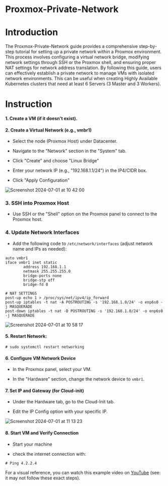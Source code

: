# Proxmox-Private-Network

# Introduction

The Proxmox-Private-Network guide provides a comprehensive step-by-step tutorial for setting up a private network within a Proxmox environment. This process involves configuring a virtual network bridge, modifying network settings through SSH or the Proxmox shell, and ensuring proper NAT settings for network address translation. By following this guide, users can effectively establish a private network to manage VMs with isolated network environments. This can be useful when creating Highly Available Kubernetes clusters that need at least 6 Servers (3 Master and 3 Workers).

# Instruction
#### 1. Create a VM (if it doesn't exist).

#### 2. Create a Virtual Network (e.g., vmbr1)

- Select the node (Proxmox Host) under Datacenter.

- Navigate to the "Network" section in the "System" tab.
  
- Click "Create" and choose "Linux Bridge"

- Enter your network IP (e.g., "192.168.1.1/24") in the IP4/CIDR box.

- Click "Apply Configuration"

![Screenshot 2024-07-01 at 10 42 00](https://github.com/adel-bz/Proxmox-Private-Network/assets/45201934/26af5bf1-dc10-4ef5-90ec-63832f328d06)


### 3. SSH into Proxmox Host
- Use SSH or the "Shell" option on the Proxmox panel to connect to the Proxmox host.
 
### 4. Update Network Interfaces
- Add the following code to ```/etc/network/interfaces``` (adjust network name and IPs as needed):
  
```
auto vmbr1
iface vmbr1 inet static
        address 192.168.1.1
        netmask 255.255.255.0
        bridge-ports none
        bridge-stp off
        bridge-fd 0

# NAT SETTINGS
post-up echo 1 > /proc/sys/net/ipv4/ip_forward
post-up iptables -t nat -A POSTROUTING -s '192.168.1.0/24' -o enp6s0 -j MASQUERADE
post-down iptables -t nat -D POSTROUTING -s '192.168.1.0/24' -o enp6s0 -j MASQUERADE
```

![Screenshot 2024-07-01 at 10 58 17](https://github.com/adel-bz/Proxmox-Private-Network/assets/45201934/86c269d1-e237-4688-91f3-70c3f9487a09)


#### 5. Restart Network:
```
# sudo systemctl restart networking
```

#### 6. Configure VM Network Device
- In the Proxmox panel, select your VM.

- In the "Hardware" section, change the network device to ```vmbr1```.

#### 7. Set IP and Gateway (for Cloud-init)
- Under the Hardware tab, go to the Cloud-Init tab.

- Edit the IP Config option with your specific IP.

![Screenshot 2024-07-01 at 11 13 23](https://github.com/adel-bz/Proxmox-Private-Network/assets/45201934/23b2d626-8e9b-4c70-a45f-f060b9e85b4b)


#### 8. Start VM and Verify Connection
- Start your machine

- check the internet connection with:

```
# Ping 4.2.2.4 
```

For a visual reference, you can watch this example video on [YouTube](https://youtu.be/gmAMq52Q-94) (see: it may not follow these exact steps).


